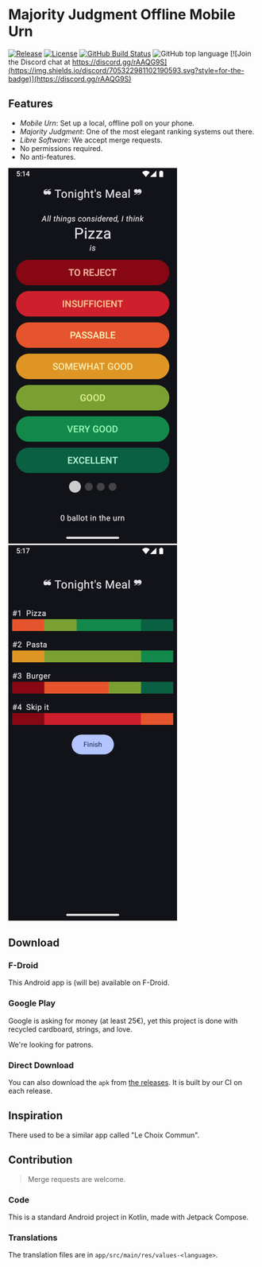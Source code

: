 # Majority Judgment Offline Mobile Urn


[![Release](https://img.shields.io/github/v/release/MieuxVoter/majority-judgment-offline-urn-android?sort=semver&style=for-the-badge)](https://github.com/MieuxVoter/majority-judgment-offline-urn-android/releases)
[![License](https://img.shields.io/github/license/MieuxVoter/majority-judgment-offline-urn-android?style=for-the-badge)](./LICENSE)
[![GitHub Build Status](https://img.shields.io/github/actions/workflow/status/MieuxVoter/majority-judgment-offline-urn-android/android.yml?style=for-the-badge)](https://github.com/MieuxVoter/majority-judgment-offline-urn-android/actions/workflows/android.yml)
![GitHub top language](https://img.shields.io/github/languages/top/MieuxVoter/majority-judgment-offline-urn-android?style=for-the-badge)
[![Join the Discord chat at https://discord.gg/rAAQG9S](https://img.shields.io/discord/705322981102190593.svg?style=for-the-badge)](https://discord.gg/rAAQG9S)


## Features

- *Mobile Urn*: Set up a local, offline poll on your phone.
- *Majority Judgment*: One of the most elegant ranking systems out there.
- *Libre Software*: We accept merge requests.
- No permissions required.
- No anti-features.

<p>
  <img src="metadata/en-US/images/phoneScreenshots/1.png" alt="Screenshot of the voting screen of the application." />
  <img src="metadata/en-US/images/phoneScreenshots/2.png" alt="Screenshot of the results screen of the application" />
</p>


## Download

### F-Droid

This Android app is (will be) available on F-Droid.

### Google Play

Google is asking for money (at least 25€), yet this project is done with recycled cardboard, strings, and love.

We're looking for patrons.


### Direct Download

You can also download the `apk` from [the releases](https://github.com/MieuxVoter/majority-judgment-offline-urn-android/releases).
It is built by our CI on each release.


## Inspiration

There used to be a similar app called "Le Choix Commun".


## Contribution

> Merge requests are welcome.

### Code

This is a standard Android project in Kotlin, made with Jetpack Compose.

### Translations

The translation files are in `app/src/main/res/values-<language>`.
